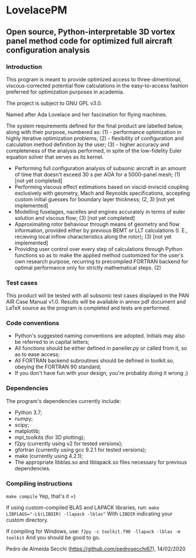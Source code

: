 # LovelacePM
## Open source, Python-interpretable 3D vortex panel method code for optimized full aircraft configuration analysis

### Introduction

This program is meant to provide optimized access to three-dimentional, viscous-corrected potential flow calculations in the easy-to-access fashion preferred for optimization purposes in academia.

The project is subject to GNU GPL v3.0.

Named after Ada Lovelace and her fascination for flying machines.

The system requirements defined for the final product are labelled below, along with their purpose, numbered as:
(1) - performance optimization in highly iterative optimization problems;
(2) - flexibility of configuration and calculation method definition by the user;
(3) - higher accuracy and completeness of the analysis performed, in spite of the low-fidelity Euler equation solver that serves as its kernel.

* Performing full configuration analysis of subsonic aircraft in an amount of time that doesn't exceed 30 s per AOA for a 5000-panel mesh; (1) [not yet completed]
* Performing viscous effect estimations based on viscid-inviscid coupling exclusively with geometry, Mach and Reynolds specifications, accepting custom initial guesses for boundary layer thickness; (2, 3) [not yet implemented]
* Modelling fuselages, nacelles and engines accurately in terms of euler solution and viscous flow; (3) [not yet completed]
* Approximating rotor behaviour through means of geometry and flow information, provided either by previous BEMT or LLT calculations (I. E., recieving local inflow characteristics along the rotor); (3) [not yet implemented]
* Providing user control over every step of calculations through Python functions so as to make the applied method customized for the user's own research purpose, recurring to precompiled FORTRAN backend for optimal performance only for strictly mathematical steps. (2)

### Test cases

This product will be tested with all subsonic test cases displayed in the PAN AIR Case Manual v1.0. Results will be available in annex pdf document and LaTeX source as the program is completed and tests are performed.

### Code conventions

* Python's suggested naming conventions are adopted. Initials may also be referred to in capital letters;
* All functions should be either defined in paneller.py or called from it, so as to ease access;
* All FORTRAN backend subroutines should be defined in toolkit.so, obeying the FORTRAN 90 standard;
* If you don't have fun with your design, you're probably doing it wrong ;)

### Dependencies

The program's dependencies currently include:
* Python 3.7;
* numpy;
* scipy;
* matplotlib;
* mpl_toolkits (for 3D plotting);
* f2py (currently using v2 for tested versions);
* gfortran (currently using gcc 9.2.1 for tested versions);
* make (currently using 4.2.1);
* The appropriate libblas.so and liblapack.so files necessary for previous dependencies.

### Compiling instructions

```make compile```
Yep, that's it =)

If using custom-compiled BLAS and LAPACK libraries, run:
```make LIBFLAGS="-L$(LIBDIR) -llapack -lblas"```
With ```LIBDIR``` indicating your custom directory.

If compiling for Windows, use:
```f2py -c toolkit.f90 -llapack -lblas -m toolkit```
And you should be good to go.

Pedro de Almeida Secchi (https://github.com/pedrosecchi67), 14/02/2020
